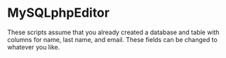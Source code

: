 MySQLphpEditor
==============

These scripts assume that you already created a database and table with columns for name, last name, and email. These fields can be changed to whatever you like.

